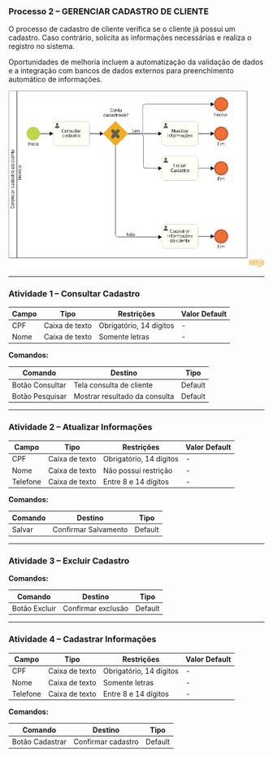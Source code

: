 
### Processo 2 – GERENCIAR CADASTRO DE CLIENTE

O processo de cadastro de cliente verifica se o cliente já possui um cadastro. Caso contrário, solicita as informações necessárias e realiza o registro no sistema.

Oportunidades de melhoria incluem a automatização da validação de dados e a integração com bancos de dados externos para preenchimento automático de informações.

![Modelo BPMN do Cadastro de Cliente](/docs/images/processos/novo/gerenciarCadastroDeClienteBPMN.png "Modelo BPMN do Cadastro de Cliente.")

---

### **Atividade 1 – Consultar Cadastro**

| **Campo** | **Tipo**        | **Restrições**          | **Valor Default** |
|-----------|-----------------|-------------------------|-------------------|
| CPF       | Caixa de texto  | Obrigatório, 14 dígitos | -                 |
| Nome      | Caixa de texto  | Somente letras          | -                 |

**Comandos:**

| **Comando**     | **Destino**                | **Tipo**   |
|-----------------|----------------------------|-----------|
| Botão Consultar | Tela consulta de cliente    | Default   |
| Botão Pesquisar | Mostrar resultado da consulta| Default   |

---

### **Atividade 2 – Atualizar Informações**

| **Campo**  | **Tipo**        | **Restrições**               | **Valor Default** |
|------------|-----------------|------------------------------|-------------------|
| CPF        | Caixa de texto  | Obrigatório, 14 dígitos      | -                 |
| Nome       | Caixa de texto  | Não possui restrição         | -                 |
| Telefone   | Caixa de texto  | Entre 8 e 14 dígitos         | -                 |

**Comandos:**

| **Comando**  | **Destino**            | **Tipo**   |
|--------------|------------------------|-----------|
| Salvar       | Confirmar Salvamento   | Default   |

---

### **Atividade 3 – Excluir Cadastro**

**Comandos:**

| **Comando**     | **Destino**             | **Tipo**   |
|-----------------|-------------------------|-----------|
| Botão Excluir   | Confirmar exclusão      | Default   |

---

### **Atividade 4 – Cadastrar Informações**

| **Campo**  | **Tipo**        | **Restrições**               | **Valor Default** |
|------------|-----------------|------------------------------|-------------------|
| CPF        | Caixa de texto  | Obrigatório, 14 dígitos      | -                 |
| Nome       | Caixa de texto  | Somente letras               | -                 |
| Telefone   | Caixa de texto  | Entre 8 e 14 dígitos         | -                 |

**Comandos:**

| **Comando**      | **Destino**             | **Tipo**   |
|------------------|-------------------------|-----------|
| Botão Cadastrar  | Confirmar cadastro      | Default   |
